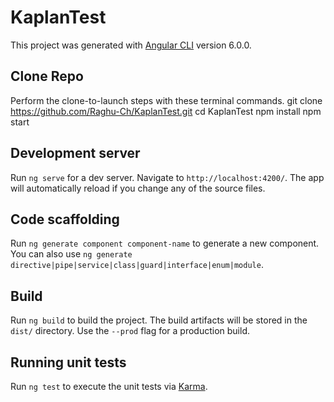 # KaplanTest

This project was generated with [Angular CLI](https://github.com/angular/angular-cli) version 6.0.0.

## Clone Repo

Perform the clone-to-launch steps with these terminal commands.
git clone https://github.com/Raghu-Ch/KaplanTest.git
cd KaplanTest
npm install
npm start

## Development server

Run `ng serve` for a dev server. Navigate to `http://localhost:4200/`. The app will automatically reload if you change any of the source files.

## Code scaffolding

Run `ng generate component component-name` to generate a new component. You can also use `ng generate directive|pipe|service|class|guard|interface|enum|module`.

## Build

Run `ng build` to build the project. The build artifacts will be stored in the `dist/` directory. Use the `--prod` flag for a production build.

## Running unit tests

Run `ng test` to execute the unit tests via [Karma](https://karma-runner.github.io).

